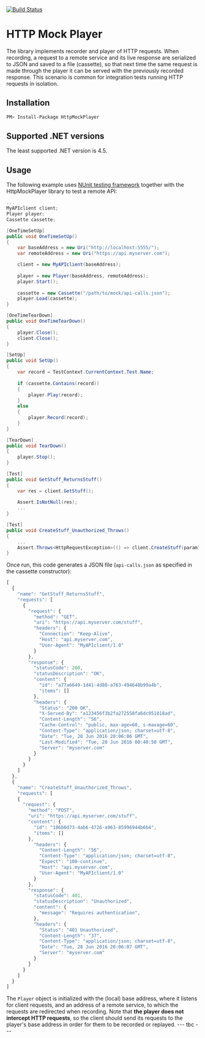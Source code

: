 [![Build Status](https://travis-ci.org/igudkova/http-mock-player.svg?branch=master)](https://travis-ci.org/igudkova/http-mock-player)

# HTTP Mock Player

The library implements recorder and player of HTTP requests. When recording, a request to a remote service and its live response are serialized to JSON and saved to a file (cassette), so that next time the same request is made through the player it can be served with the previously recorded response. This scenario is common for integration tests running HTTP requests in isolation.

## Installation
```sh
PM> Install-Package HttpMockPlayer
``` 
## Supported .NET versions
The least supported .NET version is 4.5.

## Usage
The following example uses [NUnit testing framework][nunit] together with the HttpMockPlayer library to test a remote API:
```cs
...
MyAPIclient client;
Player player;
Cassette cassette;

[OneTimeSetUp]
public void OneTimeSetUp()
{
    var baseAddress = new Uri("http://localhost:5555/");
    var remoteAddress = new Uri("https://api.myserver.com");

    client = new MyAPIclient(baseAddress);
    
    player = new Player(baseAddress, remoteAddress);
    player.Start();
    
    cassette = new Cassette("/path/to/mock/api-calls.json");
    player.Load(cassette);
}

[OneTimeTearDown]
public void OneTimeTearDown()
{
    player.Close();
    client.Close();
}

[SetUp]
public void SetUp()
{
    var record = TestContext.CurrentContext.Test.Name;
    
    if (cassette.Contains(record))
    {
        player.Play(record);
    }
    else
    {
        player.Record(record);
    }
}

[TearDown]
public void TearDown()
{
    player.Stop();
}

[Test]
public void GetStuff_ReturnsStuff()
{
    var res = client.GetStuff();
    
    Assert.IsNotNull(res);
    ...
}

[Test]
public void CreateStuff_Unauthorized_Throws()
{
    ...
    Assert.Throws<HttpRequestException>(() => client.CreateStuff(param1, param2));
}
```
Once run, this code generates a JSON file (```api-calls.json``` as specified in the cassette constructor):
```javascript
[
  {
    "name": "GetStuff_ReturnsStuff",
    "requests": [
      {
        "request": {
          "method": "GET",
          "uri": "https://api.myserver.com/stuff",
          "headers": {
            "Connection": "Keep-Alive",          
            "Host": "api.myserver.com",
            "User-Agent": "MyAPIclient/1.0"
          }
        },
        "response": {
          "statusCode": 200,
          "statusDescription": "OK",
          "content": {
            "id": "a77a6649-1d41-4d80-a763-494640b99a4b",
            "items": []
          },
          "headers": {
            "Status": "200 OK",
            "X-Served-By": "a123456f3b2fa272558fa6dc951018ad",
            "Content-Length": "56",
            "Cache-Control": "public, max-age=60, s-maxage=60",
            "Content-Type": "application/json; charset=utf-8",
            "Date": "Tue, 28 Jun 2016 20:06:06 GMT",
            "Last-Modified": "Tue, 28 Jun 2016 00:40:50 GMT",
            "Server": "myserver.com"
          }
        }
      }
    ]
  },
  {
    "name": "CreateStuff_Unauthorized_Throws",
    "requests": [
    {
      "request": {
        "method": "POST",
        "uri": "https://api.myserver.com/stuff",
        "content": {
          "id": "186b0d73-4ab6-4726-a963-85996944b6b4",
          "items": []
        },
          "headers": {
            "Content-Length": "56",
            "Content-Type": "application/json; charset=utf-8",
            "Expect": "100-continue",
            "Host": "api.myserver.com",
            "User-Agent": "MyAPIclient/1.0"
          }
        },
        "response": {
          "statusCode": 401,
          "statusDescription": "Unauthorized",
          "content": {
            "message": "Requires authentication",
          },
          "headers": {
            "Status": "401 Unauthorized",
            "Content-Length": "37",
            "Content-Type": "application/json; charset=utf-8",
            "Date": "Tue, 28 Jun 2016 20:06:07 GMT",
            "Server": "myserver.com"
          }
        }
      }
    ]
  }
]
```
The ```Player``` object is initialized with the (local) base address, where it listens for client requests, and an address of a remote service, to which the requests are redirected when recording. Note that **the player does not intercept HTTP requests**, so the client should send its requests to the player's base address in order for them to be recorded or replayed.
--- tbc ---

[nunit]: http://www.nunit.org/